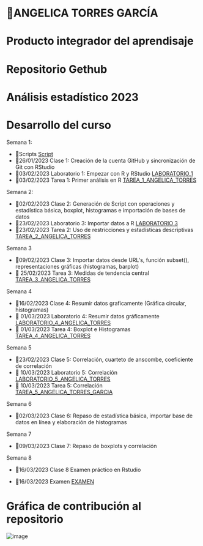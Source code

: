 # 🌵ANGELICA TORRES GARCÍA
# Producto integrador del aprendisaje 
# Repositorio Gethub
# Análisis estadístico 2023

# Desarrollo del curso


Semana 1: 

+ 🌲Scripts [Script](https://github.com/Angelicatorres09/Analisis_estadistico_2023/tree/main/scripts)
+ 🌲26/01/2023 Clase 1: Creación de la cuenta GitHub y sincronización de Git con RStudio
+ 🌲03/02/2023 Laboratorio 1: Empezar con R y RStudio  [LABORATORIO_1](https://github.com/Angelicatorres09/Analisis_estadistico_2023/tree/main/Laboratorios/LABORATORIO_1) 
+ 🌲03/02/2023 Tarea 1: Primer análisis en R [TAREA_1_ANGELICA_TORRES](https://github.com/Angelicatorres09/Analisis_estadistico_2023/tree/main/Tareas/TAREA_1_ANGELICA_TORRES)

Semana 2: 

+ 🌲02/02/2023 Clase 2: Generación de Script con operaciones y estadística básica, boxplot, histogramas e importación de bases de datos
+ 🌲23/02/2023 Laboratorio 3: Importar datos a R [LABORATORIO 3](https://github.com/Angelicatorres09/Analisis_estadistico_2023/tree/main/Laboratorios/LABORATORIO_3)
+ 🌲23/02/2023 Tarea 2: Uso de restricciones y estadísticas descriptivas [TAREA_2_ANGELICA_TORRES](https://github.com/Angelicatorres09/Analisis_estadistico_2023/tree/main/Tareas/TAREA_2_ANGELICA_TORRES)

Semana 3

+ 🌲09/02/2023 Clase 3: Importar datos desde URL's, función subset(), representaciones gráficas (histogramas, barplot) 
+ 🌲 25/02/2023 Tarea 3: Medidas de tendencia central [TAREA_3_ANGELICA_TORRES](https://github.com/Angelicatorres09/Analisis_estadistico_2023/tree/main/Tareas/TAREA_3_ANGELICA_TORRES)

Semana 4

+ 🌲16/02/2023 Clase 4: Resumir datos graficamente (Gráfica circular, histogramas)
+ 🌲 01/03/2023 Laboratorio 4: Resumir datos gráficamente [LABORATORIO_4_ANGELICA_TORRES](https://github.com/Angelicatorres09/Analisis_estadistico_2023/tree/main/Laboratorios/LABORATORIO_4)
+ 🌲 01/03/2023 Tarea 4: Boxplot e Histogramas [TAREA_4_ANGELICA_TORRES](https://github.com/Angelicatorres09/Analisis_estadistico_2023/tree/main/Tareas/TAREA_4_ANGELICA_TORRES)

Semana 5

+ 🌲23/02/2023 Clase 5: Correlación, cuarteto de anscombe, coeficiente de correlación
+ 🌲 10/03/2023 Laboratorio 5: Correlación [LABORATORIO_5_ANGELICA_TORRES](https://github.com/Angelicatorres09/Analisis_estadistico_2023/tree/main/Laboratorios/LABORATORIO_5)
+ 🌲 10/03/2023 Tarea 5: Correlación [TAREA_5_ANGELICA_TORRES_GARCIA](https://github.com/Angelicatorres09/Analisis_estadistico_2023/tree/main/Tareas/TAREA_5_ANGELICA_TORRES)

Semana 6

+ 🌲02/03/2023 Clase 6: Repaso de estadística básica, importar base de datos en línea y elaboración de histogramas

Semana 7

+ 🌲09/03/2023 Clase 7: Repaso de boxplots y correlación

Semana 8

+ 🌲16/03/2023 Clase 8 Examen práctico en Rstudio 

+ 🌲16/03/2023 Examen [EXAMEN](https://github.com/Angelicatorres09/Analisis_estadistico_2023/tree/main/Examen) 


# Gráfica de contribución al repositorio

![image](https://user-images.githubusercontent.com/123663367/232902229-8de4ee7d-d9d4-4634-9500-b88038b1aec1.png)





